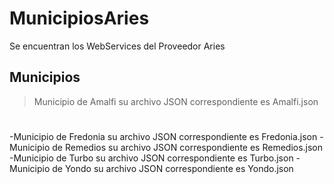 # MunicipiosAries
Se encuentran los WebServices del Proveedor Aries

## Municipios
> Municipio de Amalfi su archivo JSON correspondiente es Amalfi.json
#
-Municipio de Fredonia su archivo JSON correspondiente es Fredonia.json
-Municipio de Remedios su archivo JSON correspondiente es Remedios.json
-Municipio de Turbo su archivo JSON correspondiente es Turbo.json
-Municipio de Yondo su archivo JSON correspondiente es Yondo.json


